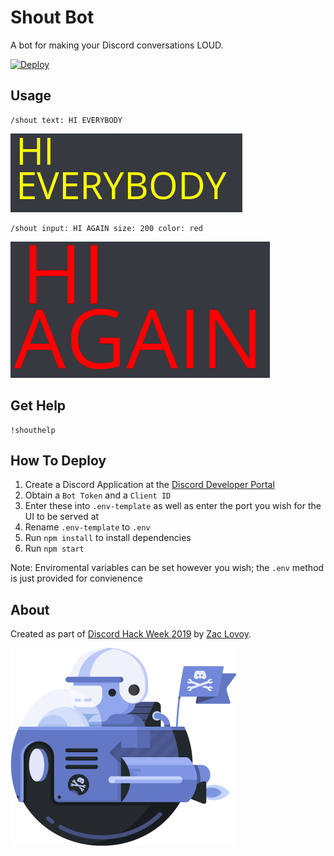 Shout Bot
=====================
A bot for making your Discord conversations LOUD.

[![Deploy](https://www.herokucdn.com/deploy/button.svg)](https://heroku.com/deploy)

Usage
---------
```
/shout text: HI EVERYBODY
```

![Command Result](https://github.com/Zozman/ShoutBot/blob/master/public/demo.png?raw=true")

```
/shout input: HI AGAIN size: 200 color: red
```

![Command Result 2](https://github.com/Zozman/ShoutBot/blob/master/public/demo2.png?raw=true")

Get Help
---------
```
!shouthelp
```

How To Deploy
----------
1. Create a Discord Application at the [Discord Developer Portal](https://discordapp.com/developers)
2. Obtain a `Bot Token` and a `Client ID`
3. Enter these into `.env-template` as well as enter the port you wish for the UI to be served at
4. Rename `.env-template` to `.env`
5. Run `npm install` to install dependencies
6. Run `npm start`

Note: Enviromental variables can be set however you wish; the `.env` method is just provided for convienence

About
---------
Created as part of [Discord Hack Week 2019](https://blog.discordapp.com/discord-community-hack-week-build-and-create-alongside-us-6b2a7b7bba33) by [Zac Lovoy](https://twitter.com/zwlovoy).

![Hack Wumpus](https://github.com/Zozman/ShoutBot/blob/master/public/hack_wump.png?raw=true)